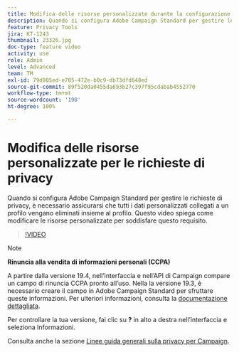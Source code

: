 ```yaml
---
title: Modifica delle risorse personalizzate durante la configurazione di Adobe Campaign Standard per le richieste di accesso a dati personali
description: Quando si configura Adobe Campaign Standard per gestire le richieste di privacy, è necessario assicurarsi che tutti i dati personalizzati collegati a un profilo vengano eliminati insieme al profilo. Questo video spiega come modificare le risorse personalizzate per soddisfare questo requisito.
feature: Privacy Tools
jira: KT-1243
thumbnail: 23326.jpg
doc-type: feature video
activity: use
role: Admin
level: Advanced
team: TM
exl-id: 79d805ed-e705-472e-b0c9-db73dfd648ed
source-git-commit: 89f520da0455da693b27c397f95cdabab4552770
workflow-type: tm+mt
source-wordcount: '198'
ht-degree: 100%

---
```


# Modifica delle risorse personalizzate per le richieste di privacy

Quando si configura Adobe Campaign Standard per gestire le richieste di privacy, è necessario assicurarsi che tutti i dati personalizzati collegati a un profilo vengano eliminati insieme al profilo. Questo video spiega come modificare le risorse personalizzate per soddisfare questo requisito.

>[!VIDEO](https://video.tv.adobe.com/v/23326?quality=12&learn=on)

>[!NOTE]
>
>**Rinuncia alla vendita di informazioni personali (CCPA)**
>
>A partire dalla versione 19.4, nell’interfaccia e nell’API di Campaign compare un campo di rinuncia CCPA pronto all’uso. Nella la versione 19.3, è necessario creare il campo in Adobe Campaign Standard per sfruttare queste informazioni. Per ulteriori informazioni, consulta la [documentazione dettagliata](https://experienceleague.adobe.com/docs/campaign-standard/using/getting-started/privacy/privacy-requests.html?lang=it#privacy-requests).
>
> Per controllare la tua versione, fai clic su **?** in alto a destra nell’interfaccia e seleziona Informazioni.

Consulta anche la sezione [Linee guida generali sulla privacy per Campaign](https://experienceleague.adobe.com/docs/campaign-classic/using/getting-started/privacy/privacy-management.html?lang=it).
